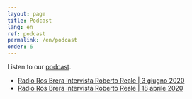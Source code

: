 ```yaml
---
layout: page
title: Podcast
lang: en
ref: podcast
permalink: /en/podcast
order: 6
---
```


Listen to our [podcast](https://podcast.eutopian.eu/).

* [Radio Ros Brera intervista Roberto Reale \| 3 giugno 2020](https://podcast.eutopian.eu/1286264/5054159-radio-ros-brera-intervista-roberto-reale-3-giugno-2020)
* [Radio Ros Brera intervista Roberto Reale \| 18 aprile 2020](https://podcast.eutopian.eu/1286264/5017664-radio-ros-brera-intervista-roberto-reale-18-aprile-2020)
